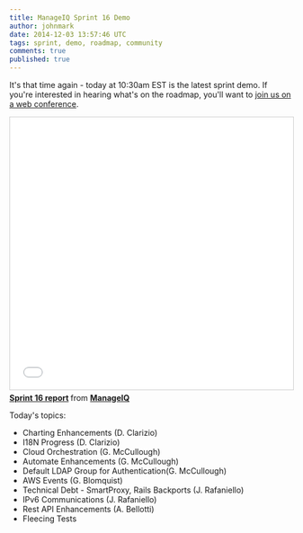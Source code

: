 ```yaml
---
title: ManageIQ Sprint 16 Demo
author: johnmark
date: 2014-12-03 13:57:46 UTC
tags: sprint, demo, roadmap, community
comments: true
published: true
---
```


It's that time again - today at 10:30am EST is the latest sprint demo. If you're interested in hearing what's on the roadmap, you'll want to [join us on a web conference](https://bluejeans.com/946365937). 

<iframe src="//www.slideshare.net/slideshow/embed_code/42306120" width="595" height="485" frameborder="0" marginwidth="0" marginheight="0" scrolling="no" style="border:1px solid #CCC; border-width:1px; margin-bottom:5px; max-width: 100%;" allowfullscreen> </iframe> <div style="margin-bottom:5px"> <strong> <a href="//www.slideshare.net/ManageIQ/sprint-16-report" title="Sprint 16 report" target="_blank">Sprint 16 report</a> </strong> from <strong><a href="//www.slideshare.net/ManageIQ" target="_blank">ManageIQ</a></strong>

Today's topics:

* Charting Enhancements (D. Clarizio) 
* I18N Progress (D. Clarizio) 
* Cloud Orchestration (G. McCullough) 
* Automate Enhancements (G. McCullough) 
* Default LDAP Group for Authentication(G. McCullough) 
* AWS Events (G. Blomquist) 
* Technical Debt - SmartProxy, Rails Backports (J. Rafaniello) 
* IPv6 Communications (J. Rafaniello) 
* Rest API Enhancements (A. Bellotti) 
* Fleecing Tests